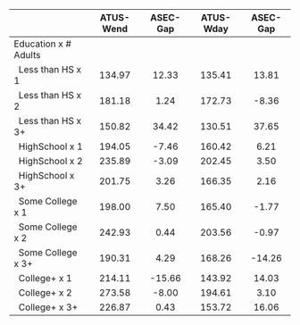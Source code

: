 
|                      |    ATUS-Wend |     ASEC-Gap |    ATUS-Wday |     ASEC-Gap |
| -------------------- | :----------: | :----------: | :----------: | :----------: |
| Education x # Adults |              |              |              |              |
| &nbsp;&nbsp;Less than HS x 1 |       134.97 |        12.33 |       135.41 |        13.81 |
| &nbsp;&nbsp;Less than HS x 2 |       181.18 |         1.24 |       172.73 |        -8.36 |
| &nbsp;&nbsp;Less than HS x 3+ |       150.82 |        34.42 |       130.51 |        37.65 |
| &nbsp;&nbsp;HighSchool x 1 |       194.05 |        -7.46 |       160.42 |         6.21 |
| &nbsp;&nbsp;HighSchool x 2 |       235.89 |        -3.09 |       202.45 |         3.50 |
| &nbsp;&nbsp;HighSchool x 3+ |       201.75 |         3.26 |       166.35 |         2.16 |
| &nbsp;&nbsp;Some College x 1 |       198.00 |         7.50 |       165.40 |        -1.77 |
| &nbsp;&nbsp;Some College x 2 |       242.93 |         0.44 |       203.56 |        -0.97 |
| &nbsp;&nbsp;Some College x 3+ |       190.31 |         4.29 |       168.26 |       -14.26 |
| &nbsp;&nbsp;College+ x 1 |       214.11 |       -15.66 |       143.92 |        14.03 |
| &nbsp;&nbsp;College+ x 2 |       273.58 |        -8.00 |       194.61 |         3.10 |
| &nbsp;&nbsp;College+ x 3+ |       226.87 |         0.43 |       153.72 |        16.06 |

